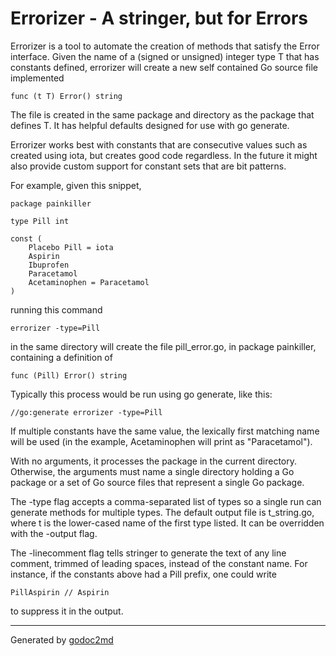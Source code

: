 # Errorizer - A stringer, but for Errors

Errorizer is a tool to automate the creation of methods that satisfy the
Error interface. Given the name of a (signed or unsigned) integer type T
that has constants defined, errorizer will create a new self contained Go
source file implemented


	func (t T) Error() string

The file is created in the same package and directory as the package that
defines T.  It has helpful defaults designed for use with go generate.

Errorizer works best with constants that are consecutive values such as
created using iota, but creates good code regardless. In the future it might
also provide custom support for constant sets that are bit patterns.

For example, given this snippet,


	package painkiller
	
	type Pill int
	
	const (
		Placebo Pill = iota
		Aspirin
		Ibuprofen
		Paracetamol
		Acetaminophen = Paracetamol
	)

running this command

	errorizer -type=Pill

in the same directory will create the file pill_error.go, in package
painkiller, containing a definition of

	func (Pill) Error() string

Typically this process would be run using go generate, like this:

	//go:generate errorizer -type=Pill

If multiple constants have the same value, the lexically first matching name
will be used (in the example, Acetaminophen will print as "Paracetamol").

With no arguments, it processes the package in the current directory.
Otherwise, the arguments must name a single directory holding a Go package
or a set of Go source files that represent a single Go package.

The -type flag accepts a comma-separated list of types so a single run can
generate methods for multiple types. The default output file is t_string.go,
where t is the lower-cased name of the first type listed. It can be
overridden with the -output flag.

The -linecomment flag tells stringer to generate the text of any line
comment, trimmed of leading spaces, instead of the constant name. For
instance, if the constants above had a Pill prefix, one could write


	PillAspirin // Aspirin

to suppress it in the output.


---
Generated by [godoc2md](http://godoc.org/github.com/davecheney/godoc2md)
